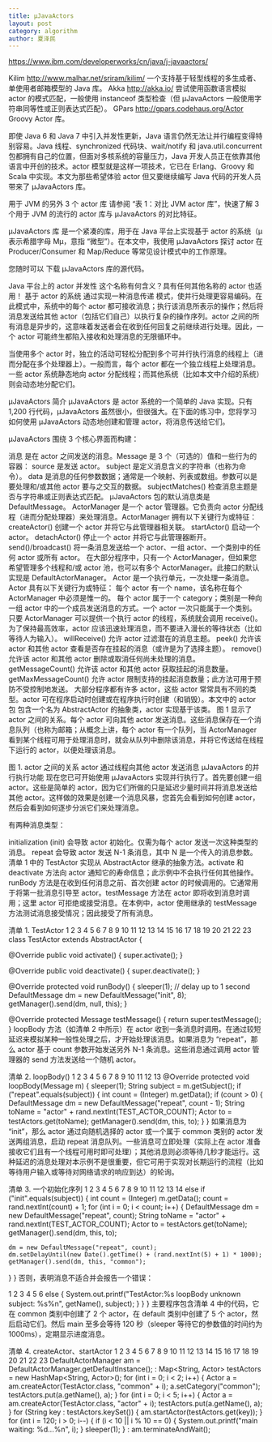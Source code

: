 ```yaml
---
title: μJavaActors
layout: post
category: algorithm
author: 夏泽民
---
```

https://www.ibm.com/developerworks/cn/java/j-javaactors/

Kilim	http://www.malhar.net/sriram/kilim/	一个支持基于轻型线程的多生成者、单使用者邮箱模型的 Java 库。
Akka	http://akka.io/	尝试使用函数语言模拟 actor 的模式匹配，一般使用 instanceof 类型检查（但 μJavaActors 一般使用字符串同等性或正则表达式匹配）。
GPars	http://gpars.codehaus.org/Actor	Groovy Actor 库。
<!-- more -->
即使 Java 6 和 Java 7 中引入并发性更新，Java 语言仍然无法让并行编程变得特别容易。Java 线程、synchronized 代码块、wait/notify 和 java.util.concurrent 包都拥有自己的位置，但面对多核系统的容量压力，Java 开发人员正在依靠其他语言中开创的技术。actor 模型就是这样一项技术，它已在 Erlang、Groovy 和 Scala 中实现。本文为那些希望体验 actor 但又要继续编写 Java 代码的开发人员带来了 μJavaActors 库。

用于 JVM 的另外 3 个 actor 库
请参阅 “表 1：对比 JVM actor 库”，快速了解 3 个用于 JVM 的流行的 actor 库与 μJavaActors 的对比特征。

μJavaActors 库 是一个紧凑的库，用于在 Java 平台上实现基于 actor 的系统（μ 表示希腊字母 Mμ，意指 “微型”）。在本文中，我使用 μJavaActors 探讨 actor 在 Producer/Consumer 和 Map/Reduce 等常见设计模式中的工作原理。

您随时可以 下载 μJavaActors 库的源代码。

Java 平台上的 actor 并发性
这个名称有何含义？具有任何其他名称的 actor 也适用！
基于 actor 的系统 通过实现一种消息传递 模式，使并行处理更容易编码。在此模式中，系统中的每个 actor 都可接收消息；执行该消息所表示的操作；然后将消息发送给其他 actor（包括它们自己）以执行复杂的操作序列。actor 之间的所有消息是异步的，这意味着发送者会在收到任何回复之前继续进行处理。因此，一个 actor 可能终生都陷入接收和处理消息的无限循环中。

当使用多个 actor 时，独立的活动可轻松分配到多个可并行执行消息的线程上（进而分配在多个处理器上）。一般而言，每个 actor 都在一个独立线程上处理消息。一些 actor 系统静态地向 actor 分配线程；而其他系统（比如本文中介绍的系统）则会动态地分配它们。

μJavaActors 简介
μJavaActors 是 actor 系统的一个简单的 Java 实现。只有 1,200 行代码，μJavaActors 虽然很小，但很强大。在下面的练习中，您将学习如何使用 μJavaActors 动态地创建和管理 actor，将消息传送给它们。

μJavaActors 围绕 3 个核心界面而构建：

消息 是在 actor 之间发送的消息。Message 是 3 个（可选的）值和一些行为的容器：
source 是发送 actor。
subject 是定义消息含义的字符串（也称为命令）。
data 是消息的任何参数数据；通常是一个映射、列表或数组。参数可以是要处理和/或其他 actor 要与之交互的数据。
subjectMatches() 检查消息主题是否与字符串或正则表达式匹配。
μJavaActors 包的默认消息类是 DefaultMessage。
ActorManager 是一个 actor 管理器。它负责向 actor 分配线程（进而分配处理器）来处理消息。ActorManager 拥有以下关键行为或特征：
createActor() 创建一个 actor 并将它与此管理器相关联。
startActor() 启动一个 actor。
detachActor() 停止一个 actor 并将它与此管理器断开。
send()/broadcast() 将一条消息发送给一个 actor、一组 actor、一个类别中的任何 actor 或所有 actor。
在大部分程序中，只有一个 ActorManager，但如果您希望管理多个线程和/或 actor 池，也可以有多个 ActorManager。此接口的默认实现是 DefaultActorManager。
Actor 是一个执行单元，一次处理一条消息。Actor 具有以下关键行为或特征：
每个 actor 有一个 name，该名称在每个 ActorManager 中必须是惟一的。
每个 actor 属于一个 category；类别是一种向一组 actor 中的一个成员发送消息的方式。一个 actor 一次只能属于一个类别。
只要 ActorManager 可以提供一个执行 actor 的线程，系统就会调用 receive()。为了保持最高效率，actor 应该迅速处理消息，而不要进入漫长的等待状态（比如等待人为输入）。
willReceive() 允许 actor 过滤潜在的消息主题。
peek() 允许该 actor 和其他 actor 查看是否存在挂起的消息（或许是为了选择主题）。
remove() 允许该 actor 和其他 actor 删除或取消任何尚未处理的消息。
getMessageCount() 允许该 actor 和其他 actor 获取挂起的消息数量。
getMaxMessageCount() 允许 actor 限制支持的挂起消息数量；此方法可用于预防不受控制地发送。
大部分程序都有许多 actor，这些 actor 常常具有不同的类型。actor 可在程序启动时创建或在程序执行时创建（和销毁）。本文中的 actor 包 包含一个名为 AbstractActor 的抽象类，actor 实现基于该类。
图 1 显示了 actor 之间的关系。每个 actor 可向其他 actor 发送消息。这些消息保存在一个消息队列（也称为邮箱；从概念上讲，每个 actor 有一个队列，当 ActorManager 看到某个线程可用于处理消息时，就会从队列中删除该消息，并将它传送给在线程下运行的 actor，以便处理该消息。

图 1. actor 之间的关系
actor 通过线程向其他 actor 发送消息
μJavaActors 的并行执行功能
现在您已可开始使用 μJavaActors 实现并行执行了。首先要创建一组 actor。这些是简单的 actor，因为它们所做的只是延迟少量时间并将消息发送给其他 actor。这样做的效果是创建一个消息风暴，您首先会看到如何创建 actor，然后会看到如何逐步分派它们来处理消息。

有两种消息类型：

initialization (init) 会导致 actor 初始化。仅需为每个 actor 发送一次这种类型的消息。
repeat 会导致 actor 发送 N-1 条消息，其中 N 是一个传入的消息参数。
清单 1 中的 TestActor 实现从 AbstractActor 继承的抽象方法。activate 和 deactivate 方法向 actor 通知它的寿命信息；此示例中不会执行任何其他操作。runBody 方法是在收到任何消息之前、首次创建 actor 的时候调用的。它通常用于将第一批消息引导至 actor。testMessage 方法在 actor 即将收到消息时调用；这里 actor 可拒绝或接受消息。在本例中，actor 使用继承的 testMessage 方法测试消息接受情况；因此接受了所有消息。

清单 1. TestActor
1
2
3
4
5
6
7
8
9
10
11
12
13
14
15
16
17
18
19
20
21
22
23
class TestActor extends AbstractActor {
 
  @Override
  public void activate() {
    super.activate();
  }
 
  @Override
  public void deactivate() {
    super.deactivate();
  }
 
  @Override
  protected void runBody() {
    sleeper(1);  // delay up to 1 second
    DefaultMessage dm = new DefaultMessage("init", 8);
    getManager().send(dm, null, this);
  }
 
  @Override
  protected Message testMessage() {
    return super.testMessage();
  }
loopBody 方法（如清单 2 中所示）在 actor 收到一条消息时调用。在通过较短延迟来模拟某种一般性处理之后，才开始处理该消息。如果消息为 “repeat”，那么 actor 基于 count 参数开始发送另外 N-1 条消息。这些消息通过调用 actor 管理器的 send 方法发送给一个随机 actor。

清单 2. loopBody()
1
2
3
4
5
6
7
8
9
10
11
12
13
@Override
protected void loopBody(Message m) {
  sleeper(1);
  String subject = m.getSubject();
  if ("repeat".equals(subject)) {
    int count = (Integer) m.getData();
    if (count > 0) {
      DefaultMessage dm = new DefaultMessage("repeat", count - 1);
      String toName = "actor" + rand.nextInt(TEST_ACTOR_COUNT);
      Actor to = testActors.get(toName);
      getManager().send(dm, this, to);
    }
  }
如果消息为 “init”，那么 actor 通过向随机选择的 actor 或一个属于 common 类别的 actor 发送两组消息，启动 repeat 消息队列。一些消息可立即处理（实际上在 actor 准备接收它们且有一个线程可用时即可处理）；其他消息则必须等待几秒才能运行。这种延迟的消息处理对本示例不是很重要，但它可用于实现对长期运行的流程（比如等待用户输入或等待对网络请求的响应到达）的轮询。

清单 3. 一个初始化序列
1
2
3
4
5
6
7
8
9
10
11
12
13
14
else if ("init".equals(subject)) {
  int count = (Integer) m.getData();
  count = rand.nextInt(count) + 1;
  for (int i = 0; i < count; i++) {
    DefaultMessage dm = new DefaultMessage("repeat", count);
    String toName = "actor" + rand.nextInt(TEST_ACTOR_COUNT);
    Actor to = testActors.get(toName);
    getManager().send(dm, this, to);
     
    dm = new DefaultMessage("repeat", count);
    dm.setDelayUntil(new Date().getTime() + (rand.nextInt(5) + 1) * 1000);
    getManager().send(dm, this, "common");
  }
}
否则，表明消息不适合并会报告一个错误：

1
2
3
4
5
6
    else {
      System.out.printf("TestActor:%s loopBody unknown subject: %s%n", 
        getName(), subject);
    }
  }
}
主要程序包含清单 4 中的代码，它在 common 类别中创建了 2 个 actor，在 default 类别中创建了 5 个 actor，然后启动它们。然后 main 至多会等待 120 秒（sleeper 等待它的参数值的时间约为 1000ms），定期显示进度消息。

清单 4. createActor、startActor
1
2
3
4
5
6
7
8
9
10
11
12
13
14
15
16
17
18
19
20
21
22
23
DefaultActorManager am = DefaultActorManager.getDefaultInstance();
:
Map<String, Actor> testActors = new HashMap<String, Actor>();
for (int i = 0; i < 2; i++) {
    Actor a = am.createActor(TestActor.class, "common" + i);
    a.setCategory("common");
    testActors.put(a.getName(), a);
}
for (int i = 0; i < 5; i++) {
    Actor a = am.createActor(TestActor.class, "actor" + i);
    testActors.put(a.getName(), a);
}
for (String key : testActors.keySet()) {
   am.startActor(testActors.get(key));
}    
for (int i = 120; i > 0; i--) {
    if (i < 10 || i % 10 == 0) {
        System.out.printf("main waiting: %d...%n", i);
    }
    sleeper(1);
}
:
am.terminateAndWait();

